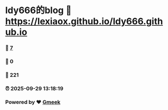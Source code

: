 # ldy666的blog :link: https://lexiaox.github.io/ldy666.github.io 
### :page_facing_up: [7](https://lexiaox.github.io/ldy666.github.io/tag.html) 
### :speech_balloon: 0 
### :hibiscus: 221 
### :alarm_clock: 2025-09-29 13:18:19 
### Powered by :heart: [Gmeek](https://github.com/Meekdai/Gmeek)
